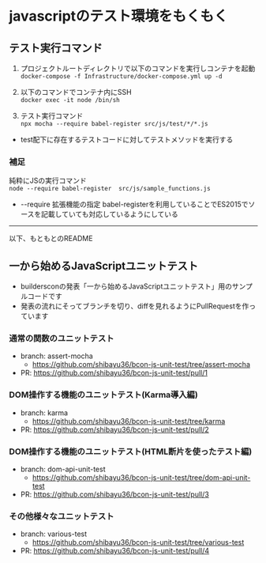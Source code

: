 # javascriptのテスト環境をもくもく


## テスト実行コマンド
1. プロジェクトルートディレクトリで以下のコマンドを実行しコンテナを起動
`docker-compose -f Infrastructure/docker-compose.yml up -d`


2. 以下のコマンドでコンテナ内にSSH  
`docker exec -it node /bin/sh`


3. テスト実行コマンド  
`npx mocha --require babel-register src/js/test/*/*.js`

- test配下に存在するテストコードに対してテストメソッドを実行する

### 補足
純粋にJSの実行コマンド  
`node --require babel-register  src/js/sample_functions.js`
- --require 拡張機能の指定 babel-registerを利用していることでES2015でソースを記載していても対応しているようにしている

------------

以下、もともとのREADME

## 一から始めるJavaScriptユニットテスト

- buildersconの発表「一から始めるJavaScriptユニットテスト」用のサンプルコードです
- 発表の流れにそってブランチを切り、diffを見れるようにPullRequestを作っています

### 通常の関数のユニットテスト
- branch: assert-mocha
    - https://github.com/shibayu36/bcon-js-unit-test/tree/assert-mocha
- PR: https://github.com/shibayu36/bcon-js-unit-test/pull/1

### DOM操作する機能のユニットテスト(Karma導入編)
- branch: karma
    - https://github.com/shibayu36/bcon-js-unit-test/tree/karma
- PR: https://github.com/shibayu36/bcon-js-unit-test/pull/2

### DOM操作する機能のユニットテスト(HTML断片を使ったテスト編)
- branch: dom-api-unit-test
    - https://github.com/shibayu36/bcon-js-unit-test/tree/dom-api-unit-test
- PR: https://github.com/shibayu36/bcon-js-unit-test/pull/3

### その他様々なユニットテスト
- branch: various-test
    - https://github.com/shibayu36/bcon-js-unit-test/tree/various-test
- PR: https://github.com/shibayu36/bcon-js-unit-test/pull/4